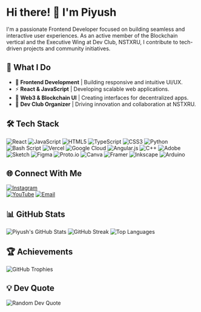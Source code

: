 # Hi there! 👋 I'm Piyush

I'm a passionate Frontend Developer focused on building seamless and interactive user experiences. As an active member of the Blockchain vertical and the Executive Wing at Dev Club, NSTXRU, I contribute to tech-driven projects and community initiatives.

## 🚀 What I Do
- 🎨 **Frontend Development** | Building responsive and intuitive UI/UX.
- ⚡ **React & JavaScript** | Developing scalable web applications.
- 🔗 **Web3 & Blockchain UI** | Creating interfaces for decentralized apps.
- 🚀 **Dev Club Organizer** | Driving innovation and collaboration at NSTXRU.

## 🛠 Tech Stack
![React](https://img.shields.io/badge/react-%2320232a.svg?style=for-the-badge&logo=react&logoColor=%2361DAFB) ![JavaScript](https://img.shields.io/badge/javascript-%23323330.svg?style=for-the-badge&logo=javascript&logoColor=%23F7DF1E) ![HTML5](https://img.shields.io/badge/html5-%23E34F26.svg?style=for-the-badge&logo=html5&logoColor=white) ![TypeScript](https://img.shields.io/badge/typescript-%23007ACC.svg?style=for-the-badge&logo=typescript&logoColor=white) ![CSS3](https://img.shields.io/badge/css3-%231572B6.svg?style=for-the-badge&logo=css3&logoColor=white) ![Python](https://img.shields.io/badge/python-3670A0?style=for-the-badge&logo=python&logoColor=ffdd54) ![Bash Script](https://img.shields.io/badge/bash_script-%23121011.svg?style=for-the-badge&logo=gnu-bash&logoColor=white) ![Vercel](https://img.shields.io/badge/vercel-%23000000.svg?style=for-the-badge&logo=vercel&logoColor=white) ![Google Cloud](https://img.shields.io/badge/GoogleCloud-%234285F4.svg?style=for-the-badge&logo=google-cloud&logoColor=white) ![Angular.js](https://img.shields.io/badge/angular.js-%23E23237.svg?style=for-the-badge&logo=angularjs&logoColor=white)  ![C++](https://img.shields.io/badge/c++-%2300599C.svg?style=for-the-badge&logo=c%2B%2B&logoColor=white) ![Adobe](https://img.shields.io/badge/adobe-%23FF0000.svg?style=for-the-badge&logo=adobe&logoColor=white) ![Sketch](https://img.shields.io/badge/Sketch-FFB387?style=for-the-badge&logo=sketch&logoColor=black) ![Figma](https://img.shields.io/badge/figma-%23F24E1E.svg?style=for-the-badge&logo=figma&logoColor=white) ![Proto.io](https://img.shields.io/badge/Proto.io-161637?style=for-the-badge&logo=proto.io&logoColor=00e5ff) ![Canva](https://img.shields.io/badge/Canva-%2300C4CC.svg?style=for-the-badge&logo=Canva&logoColor=white) ![Framer](https://img.shields.io/badge/Framer-black?style=for-the-badge&logo=framer&logoColor=blue) ![Inkscape](https://img.shields.io/badge/Inkscape-e0e0e0?style=for-the-badge&logo=inkscape&logoColor=080A13) ![Arduino](https://img.shields.io/badge/-Arduino-00979D?style=for-the-badge&logo=Arduino&logoColor=white)
## 🌐 Connect With Me
[![Instagram](https://img.shields.io/badge/Instagram-%23E4405F.svg?logo=Instagram&logoColor=white)](https://instagram.com/piyush.y14)  
[![YouTube](https://img.shields.io/badge/YouTube-%23FF0000.svg?logo=YouTube&logoColor=white)](https://youtube.com/@Piyush(NST'28))  
[![Email](https://img.shields.io/badge/Email-D14836?logo=gmail&logoColor=white)](mailto:piyushydv914@gmail.com)

## 📊 GitHub Stats
![Piyush's GitHub Stats](https://github-readme-stats.vercel.app/api?username=PiyushY111&show_icons=true&theme=tokyonight)
![GitHub Streak](https://github-readme-streak-stats.herokuapp.com/?user=PiyushY111&theme=tokyonight)
![Top Languages](https://github-readme-stats.vercel.app/api/top-langs/?username=PiyushY111&layout=compact&theme=tokyonight)

## 🏆 Achievements
![GitHub Trophies](https://github-profile-trophy.vercel.app/?username=PiyushY111&theme=radical)

## 💡 Dev Quote
![Random Dev Quote](https://quotes-github-readme.vercel.app/api?type=vertical&theme=gruvbox)


